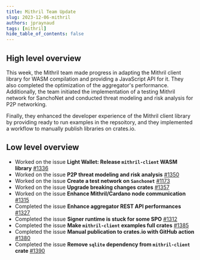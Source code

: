 ```yaml
---
title: Mithril Team Update
slug: 2023-12-06-mithril
authors: jpraynaud
tags: [mithril]
hide_table_of_contents: false
---
```


## High level overview

This week, the Mithril team made progress in adapting the Mithril client library for WASM compilation and providing a JavaScript API for it. They also completed the optimization of the aggregator's performance. Additionally, the team initiated the implementation of a testing Mithril network for SanchoNet and conducted threat modeling and risk analysis for P2P networking.

Finally, they enhanced the developer experience of the Mithril client library by providing ready to run examples in the repsoitory, and they implemented a workflow to manually publish libraries on crates.io.

## Low level overview
- Worked on the issue **Light Wallet: Release `mithril-client` WASM library** [#1336](https://github.com/input-output-hk/mithril/issues/1336)
- Worked on the issue **P2P threat modeling and risk analysis** [#1350](https://github.com/input-output-hk/mithril/issues/1350)
- Worked on the issue **Create a test network on `Sanchonet`** [#1173](https://github.com/input-output-hk/mithril/issues/1173)
- Worked on the issue **Upgrade breaking changes crates** [#1357](https://github.com/input-output-hk/mithril/issues/1357)
- Worked on the issue **Enhance Mithril/Cardano node communication** [#1315](https://github.com/input-output-hk/mithril/issues/1315)
- Completed the issue **Enhance aggregator REST API performances** [#1327](https://github.com/input-output-hk/mithril/issues/1327)
- Completed the issue **Signer runtime is stuck for some SPO** [#1312](https://github.com/input-output-hk/mithril/issues/1312)
- Completed the issue **Make `mithril-client` examples full crates** [#1385](https://github.com/input-output-hk/mithril/issues/1385)
- Completed the issue **Manual publication to crates.io with GitHub action** [#1380](https://github.com/input-output-hk/mithril/issues/1380)
- Completed the issue **Remove `sqlite` dependency from `mithril-client` crate** [#1390](https://github.com/input-output-hk/mithril/issues/1390)

